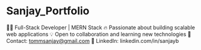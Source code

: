 # Sanjay_Portfolio
👨‍💻 Full-Stack Developer | MERN Stack   🔥 Passionate about building scalable web applications   💡 Open to collaboration and learning new technologies    📧 Contact: tommsanjay@gmail.com   🔗 LinkedIn: linkedin.com/in/sanjayb  
